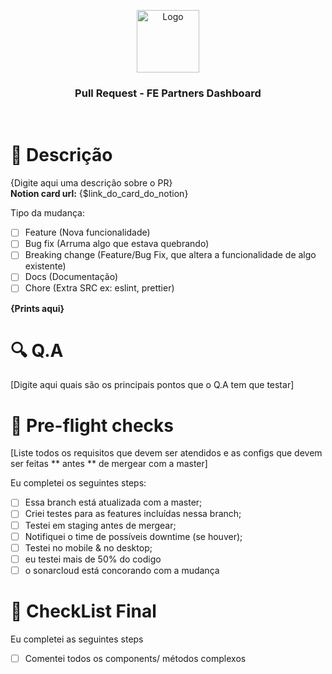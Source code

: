 <p align="center">
  <a href="https://github.com/LostTechSoftware/bk_clientes">
    <img src="https://is1-ssl.mzstatic.com/image/thumb/Purple114/v4/ba/3b/8b/ba3b8b57-02e0-a51a-8c8d-7684e0d64cfa/source/512x512bb.jpg" alt="Logo" width="100" height="100">
  </a>
</p>
<h3 align="center">Pull Request - FE Partners Dashboard</h1>
<br />

# 📝 Descrição

{Digite aqui uma descrição sobre o PR}<br />
**Notion card url:** {$link_do_card_do_notion}

Tipo da mudança:

- [ ] Feature (Nova funcionalidade)
- [ ] Bug fix (Arruma algo que estava quebrando)
- [ ] Breaking change (Feature/Bug Fix, que altera a funcionalidade de algo existente)
- [ ] Docs (Documentação)
- [ ] Chore (Extra SRC ex: eslint, prettier)

**{Prints aqui}**

# 🔍 Q.A

[Digite aqui quais são os principais pontos que o Q.A tem que testar]

# 🛫 Pre-flight checks

[Liste todos os requisitos que devem ser atendidos e as configs que devem ser feitas ** antes ** de mergear com a master]

Eu completei os seguintes steps:

- [ ] Essa branch está atualizada com a master;
- [ ] Criei testes para as features incluídas nessa branch;
- [ ] Testei em staging antes de mergear;
- [ ] Notifiquei o time de possíveis downtime (se houver);
- [ ] Testei no mobile & no desktop;
- [ ] eu testei mais de 50% do codigo
- [ ] o sonarcloud está concorando com a mudança

# 📣 CheckList Final

Eu completei as seguintes steps

- [ ] Comentei todos os components/ métodos complexos
